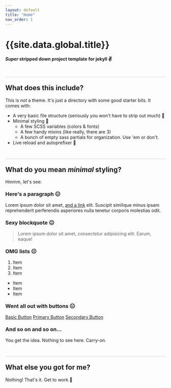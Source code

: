```yaml
---
layout: default
title: "Home"
nav_order: 1
---
```

<style>
  h2 { margin-top: 2em; padding-top: 1em; border-top: 1px solid lightgrey;}
  h3 { margin-top: 1.2em}
</style>

# {{site.data.global.title}}

**_Super_ stripped down project template for jekyll ✌️**

## What does this include?

This is _not_ a theme. It's just a directory with some good starter bits. It comes with:

- A very basic file structure (seriously you won't have to strip out much) 📂
- Minimal styling 🎨
    *   A few SCSS variables (colors & fonts)
    *   A few handy mixins (like really, there are 3)
    *   A bunch of empty sass partials for organization. Use 'em or don't.
- Live reload and autoprefixer 👯

## What do you mean _minimal_ styling?

Hmmm, let's see:

### Here's a paragraph 😐

Lorem ipsum dolor sit amet, [and a link](#) elit. Suscipit similique minus ipsam reprehenderit perferendis asperiores nulla tenetur corporis molestias odit.

### Sexy blockquote 😐

> Lorem ipsum dolor sit amet, consectetur adipisicing elit. Earum, eaque!

### OMG lists 😐

1.  Item
2.  Item
3.  Item

*   Item
*   Item
*   Item

### Went all out with buttons 😐

<a href="#" class="button">Basic Button</a>
<a href="#" class="button button--primary">Primary Button</a>
<a href="#" class="button button--secondary">Secondary Button</a>

### And so on and so on…

You get the idea. Nothing to see here. Carry-on.

## What else you got for me?

Nothing! That's it. Get to work 💪